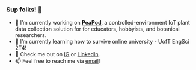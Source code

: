 ### Sup folks! 👋
- 🔭 I’m currently working on [**PeaPod**](https://github.com/OpenFormTech/PeaPod), a controlled-environment IoT plant data collection solution for for educators, hobbyists, and botanical researchers.
- 🌱 I’m currently learning how to survive online university - UofT EngSci 2T4!
- 💬 Check me out on [IG](https://www.instagram.com/JLefebvre55) or [LinkedIn](https://www.linkedin.com/in/jayden-lefebvre-114bb4164/).
- 📫 Feel free to reach me via [email](mailto:jayden.lefebvre55@gmail.com)!
